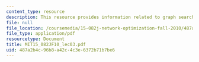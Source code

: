 ```yaml
---
content_type: resource
description: This resource provides information related to graph search algorithms.
file: null
file_location: /coursemedia/15-082j-network-optimization-fall-2010/487a2b4c96b8a42c4c3e6372b71b7be6_MIT15_082JF10_lec03.pdf
file_type: application/pdf
resourcetype: Document
title: MIT15_082JF10_lec03.pdf
uid: 487a2b4c-96b8-a42c-4c3e-6372b71b7be6
---
```

